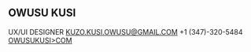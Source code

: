 
## OWUSU KUSI ##
UX/UI DESIGNER
<KUZO.KUSI.OWUSU@GMAIL.COM>
+1 (347)-320-5484 
[OWUSUKUSI>COM](https://www.owusukusi.com "My Portfolio")
